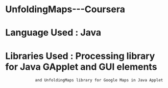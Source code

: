 # UnfoldingMaps---Coursera

# Language Used : Java
# Libraries Used : Processing library for Java GApplet and GUI elements
                 and UnfoldingMaps library for Google Maps in Java Applet
